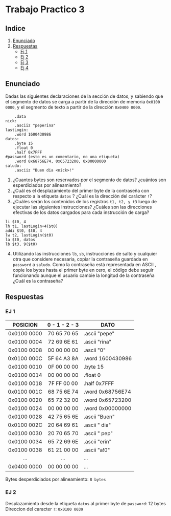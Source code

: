 # Trabajo Practico 3

## Indice

1. [Enunciado](#enunciado)
2. [Respuestas](#respuestas)
    * [Ej 1](#ej-1)
    * [Ej 2](#ej-2)
    * [Ej 3](#ej-3)
    * [Ej 4](#ej-4)

## Enunciado

Dadas las siguientes declaraciones de la sección de datos, y sabiendo que el segmento de datos se carga a partir de la dirección de memoria `0x0100 0000`, y el segmento de texto a partir de la dirección `0x0400 0000`.

```
    .data
nick:
    .asciiz "peperina"
lastLogin:
    .word 1600430986
datos:
    .byte 15
    .float 0
    .half 0x7FFF
#password (esto es un comentario, no una etiqueta)
    .word 0x68756E74, 0x65723200, 0x00000000
saludo:
    .asciiz "Buen dia <nick>!"
```

1. ¿Cuantos bytes son reservados por el segmento de datos? ¿cuántos son esperdiciados por alineamiento?
2. ¿Cuál es el desplazamiento del primer byte de la contraseña con respecto a la etiqueta ` datos ` ? ¿Cuál es la dirección del carácter `!`?
3. ¿Cuáles serán los contenidos de los registros `t1, t2, y t3` luego de ejecutar las siguientes instrucciones? ¿Cuáles son las direcciones efectivas de los datos cargados para cada instrucción de carga?

```
li $t0, 4
lh t1, lastLogin+4($t0)
addi $t0, $t0, 4
lw t2, lastLogin($t0)
la $t0, datos
lb $t3, 9($t0)
```

4. Utilizando las instrucciones ` lb `, ` sb `, instrucciones de salto y cualquier otra que considere necesaria, copiar la contraseña guardada en ` password ` a ` saludo `. Como la contraseña está representada en ASCII , copie los bytes hasta el primer byte en cero, el código debe seguir funcionando aunque el usuario cambie la longitud de la contraseña ¿Cuál es la contraseña?

## Respuestas

### EJ 1

|POSICION|0 - 1 - 2 - 3|DATO|
|:--:|:--:|--|
|0x0100 0000| 70 65 70 65 | .ascii "pepe" |
|0x0100 0004| 72 69 6E 61 | .ascii "rina" |
|0x0100 0008| 00 00 00 00 | .ascii "0" |
|0x0100 000C| 5F 64 A3 8A | .word 1600430986 |
|0x0100 0010| 0F 00 00 00 | .byte 15|
|0x0100 0014| 00 00 00 00 | .float 0|
|0x0100 0018| 7F FF 00 00 | .half 0x7FFF|
|0x0100 001C| 68 75 6E 74 | .word 0x68756E74|
|0x0100 0020| 65 72 32 00 | .word 0x65723200|
|0x0100 0024| 00 00 00 00 | .word 0x00000000|
|0x0100 0028| 42 75 65 6E | .ascii "Buen" |
|0x0100 002C| 20 64 69 61 | .ascii " dia" |
|0x0100 0030| 20 70 65 70 | .ascii " pep" |
|0x0100 0034| 65 72 69 6E | .ascii "erin" |
|0x0100 0038| 61 21 00 00 | .ascii "a!0" |
|...|...|...|
|0x0400 0000|00 00 00 00|...|

Bytes desperdiciados por alineamiento: `8 bytes`

### EJ 2

Desplazamiento desde la etiqueta `datos` al primer byte de `password`: 12 bytes
Direccion del caracter `!`: `0x0100 0039`

